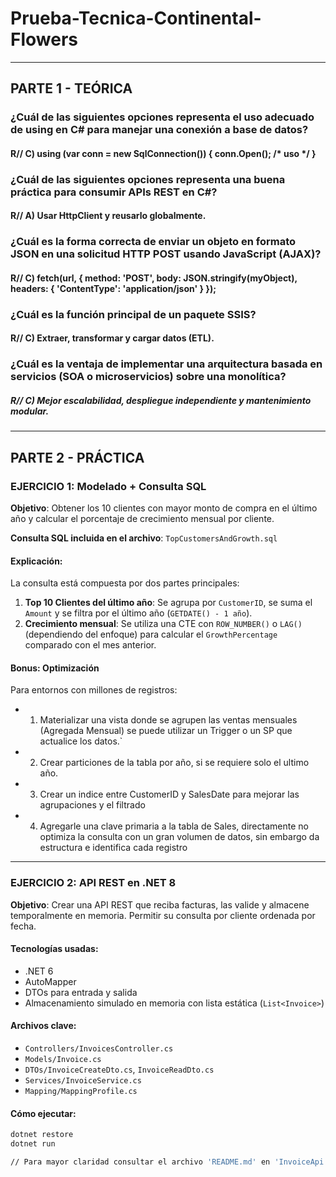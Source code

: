 # Prueba-Tecnica-Continental-Flowers
---
## PARTE 1 - TEÓRICA 
### ¿Cuál de las siguientes opciones representa el uso adecuado de using en C# para manejar una conexión a base de datos?
#### R// C) using (var conn = new SqlConnection()) { conn.Open(); /* uso */ }
### ¿Cuál de las siguientes opciones representa una buena práctica para consumir APIs REST en C#?
#### R// A) Usar HttpClient y reusarlo globalmente.
### ¿Cuál es la forma correcta de enviar un objeto en formato JSON en una solicitud HTTP POST usando JavaScript (AJAX)?
#### R// C) fetch(url, { method: 'POST', body: JSON.stringify(myObject), headers: { 'ContentType': 'application/json' } });
### ¿Cuál es la función principal de un paquete SSIS?
#### R// C) Extraer, transformar y cargar datos (ETL).
### ¿Cuál es la ventaja de implementar una arquitectura basada en servicios (SOA o microservicios) sobre una monolítica?
##### R// C) Mejor escalabilidad, despliegue independiente y mantenimiento modular.

---

## PARTE 2 - PRÁCTICA

### EJERCICIO 1: Modelado + Consulta SQL

**Objetivo**: Obtener los 10 clientes con mayor monto de compra en el último año y calcular el porcentaje de crecimiento mensual por cliente.

**Consulta SQL incluida en el archivo**: `TopCustomersAndGrowth.sql`

#### Explicación:
La consulta está compuesta por dos partes principales:

1. **Top 10 Clientes del último año**: Se agrupa por `CustomerID`, se suma el `Amount` y se filtra por el último año (`GETDATE() - 1 año`).
2. **Crecimiento mensual**: Se utiliza una CTE con `ROW_NUMBER()` o `LAG()` (dependiendo del enfoque) para calcular el `GrowthPercentage` comparado con el mes anterior.


#### Bonus: Optimización
Para entornos con millones de registros:
- 1. Materializar una vista donde se agrupen las ventas mensuales (Agregada Mensual) se puede utilizar un Trigger o un SP que actualice los datos.`
- 2. Crear particiones de la tabla por año, si se requiere solo el ultimo año.
- 3. Crear un indice entre CustomerID y SalesDate para mejorar las agrupaciones y el filtrado
- 4. Agregarle una clave primaria a la tabla de Sales, directamente no optimiza la consulta con un gran volumen de datos, sin embargo da estructura e identifica cada registro

---

### EJERCICIO 2: API REST en .NET 8

**Objetivo**: Crear una API REST que reciba facturas, las valide y almacene temporalmente en memoria. Permitir su consulta por cliente ordenada por fecha.

#### Tecnologías usadas:
- .NET 6
- AutoMapper
- DTOs para entrada y salida
- Almacenamiento simulado en memoria con lista estática (`List<Invoice>`)

#### Archivos clave:
- `Controllers/InvoicesController.cs`
- `Models/Invoice.cs`
- `DTOs/InvoiceCreateDto.cs`, `InvoiceReadDto.cs`
- `Services/InvoiceService.cs`
- `Mapping/MappingProfile.cs`

#### Cómo ejecutar:
```bash
dotnet restore
dotnet run

// Para mayor claridad consultar el archivo 'README.md' en 'InvoiceApi.zip'
